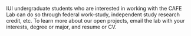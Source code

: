 <!-- C -->
<!-- Do not remove any tags, just edit the text in between -->

<!--<p>
If you are interested in joining our lab as a PhD student supervised by Prof. To, she can speak with PhD students looking for an advisor or co-advisor in CAMD (e.g., Interdisciplinary Design and Media PhD) or Khoury (e.g., Computer Science PhD). 
In an email to the lab, please include your interests, program, CV, and why you think we might be a good fit.
</p>-->
<p>
IUI undergraduate students who are interested in working with the CAFE Lab can do so through federal work-study, independent study research credit, etc. 
To learn more about our open projects, email the lab with your interests, degree or major, and resume or CV.
</p>
